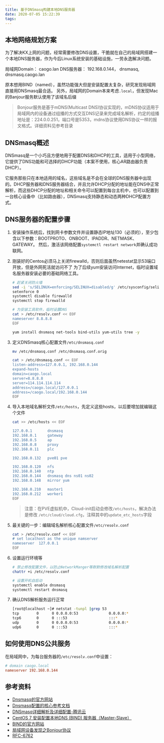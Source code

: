 ```yaml
---
title: 基于DNSmasq构建本地DNS服务器
date: 2020-07-05 15:22:39
tags:
---
```


## 本地网络规划方案

为了解决KX上网的问题，经常需要修改DNS设置，干脆就在自己的局域网搭建一个本地DNS服务器，作为今后Linux系统安装的基础设施，一劳永逸解决问题。

局域网Domain：  caogo.lan
DNS服务器：     192.168.0.144， dnsmasq, dnsmasq.caogo.lan

原本想用BIND（named），虽然功能强大但是安装配置太复杂，研究发现局域网直接用DNSmasq最合适。
另外，局域网的Domain本来考虑`.local`，但发现Mac的Banjour服务默认使用了该域名后缀

> Bonjour服务是基于mDNS(Multicast DNS)协议实现的，mDNS协议适用于局域网内的设备通过组播的方式交互DNS记录来完成域名解析，约定的组播地址是：224.0.0.251，端口号是5353，mdns协议使用DNS协议一样的报文格式。详细资料见参考目录

## DNSmasq概述

DNSmasq是一个小巧且方便地用于配置DNS和DHCP的工具，适用于小型网络，它提供了DNS功能和可选择的DHCP功能（本案不使用，核心AR路由器负责DHCP）。

它服务那些只在本地适用的域名，这些域名是不会在全球的DNS服务器中出现的。DHCP服务器和DNS服务器结合，并且允许DHCP分配的地址能在DNS中正常解析，而这些DHCP分配的地址和相关命令可以配置到每台主机中，也可以配置到一台核心设备中（比如路由器），DNSmasq支持静态和动态两种DHCP配置方式。

## DNS服务器的配置步骤

1. 安装操作系统后，找到网卡参数文件并设置静态IP地址130（必须的），至少包含以下参数：BOOTPROTO、ONBOOT、IPADDR、NETMASK、GATEWAY。
   然后，激活该网络配置`systemctl restart network`并确认成功联网。

2. 刚装好的Centos必须马上关闭firewalld，否则后面虽然netestat显示53端口开放，但是外网死活就访问不了
   为了后续yum安装访问Internet，临时设置域名服务器安装必要的基础网络工具。

    ``` sh
    # 赶紧关闭防火墙
    sed -i 's/SELINUX=enforcing/SELINUX=disabled/g' /etc/sysconfig/selinux
    setenforce 0
    systemctl disable firewalld
    systemctl stop firewalld

    # 为安装工具软件，临时设置DNS
    cat > /etc/resolv.conf << EOF
    nameserver 8.8.8.8
    EOF

    yum install dnsmasq net-tools bind-utils yum-utils tree -y
    ```

3. 定义DNSmasq核心配置文件`/etc/dnsmasq.conf`

    ``` sh
    mv /etc/dnsmasq.conf /etc/dnsmasq.conf.orig

    cat > /etc/dnsmasq.conf << EOF
    listen-address=127.0.0.1, 192.168.0.144
    expand-hosts
    domain=caogo.local
    server=8.8.8.8
    server=114.114.114.114
    address=/caogo.local/127.0.0.1
    address=/caogo.local/192.168.0.144
    EOF
    ```

4. 导入本地域名解析文件`/etc/hosts`，先定义这些hosts，以后要增加就编辑这个文件

    ``` sh
    cat >> /etc/hosts << EOF

    127.0.0.1       dnsmasq
    192.168.0.1     gateway
    192.168.0.5     ap
    192.168.0.8     proxy
    192.168.0.11    plc

    192.168.0.132   pve01 pve

    192.168.0.120   nfs
    192.168.0.140   ntp
    192.168.0.144   dnsmasq dns ns01 ns02
    192.168.0.148   mirror yum

    192.168.0.210   master1
    192.168.0.212   worker1
    EOF
    ```

    > 注意：在PVE虚拟机中，Cloud-init启动会修改`/etc/hosts`，解决办法是修改 `/etc/cloud/cloud.cfg`，注释其中的`update_etc_hosts`字段

5. 最关键的一步：编辑域名解析核心配置文件`/etc/resolv.conf`

    ``` sh
    cat > /etc/resolv.conf << EOF
    # set localhost as the unique namserver
    nameserver  127.0.0.1
    EOF
    ```

6. 设置运行环境等

    ``` sh
    # 禁止修改配置文件，以防止NetworkManger等默默修改域名解析配置
    chattr +i /etc/resolv.conf

    # 设置开机自启动
    systemctl enable dnsmasq
    systemctl restart dnsmasq
    ```

7. 确认DNS解析服务运行正常

    ``` sh
    [root@localhost ~]# netstat -tunpl |grep 53
    tcp        0      0 0.0.0.0:53              0.0.0.0:*               LISTEN      9863/dnsmasq
    tcp6       0      0 :::53                   :::*                    LISTEN      9863/dnsmasq
    udp        0      0 0.0.0.0:53              0.0.0.0:*                           9863/dnsmasq
    udp6       0      0 :::53                   :::*                                9863/dnsmasq  
    ```

## 如何使用DNS公共服务

在局域网中，为每台服务器的`/etc/resolv.conf`中设置：

``` conf
# domain caogo.local
nameserver 192.168.0.144
```

## 参考资料

- [Dnsmasq的官方网站](https://wiki.archlinux.org/index.php/Dnsmasq#DNS_addresses_file_and_forwarding)
- [Dnsmasq配置的核心参考文档](https://www.howtoing.com/setup-a-dns-dhcp-server-using-dnsmasq-on-centos-rhel)
- [DNSmasq详细解析及详细配置-腾讯云](https://cloud.tencent.com/developer/article/1174717)
- [CentOS 7 安装配置本地DNS (BIND) 服务器（Master-Slave）](https://www.kclouder.cn/centos-7-dns-bind/)
- [BIND的官方网站](https://wiki.archlinux.org/index.php/BIND)
- [局域网设备发现之Bonjour协议](https://blog.csdn.net/yueqian_scut/article/details/52694411)
- [RFC-6762](https://en.wikipedia.org/wiki/Multicast_DNS)
